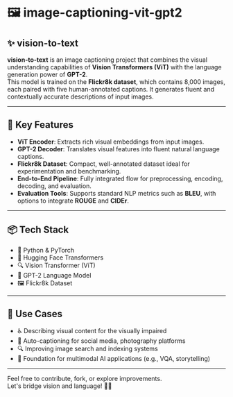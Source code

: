 # 🖼️ image-captioning-vit-gpt2

## ✨ vision-to-text

**vision-to-text** is an image captioning project that combines the visual understanding capabilities of **Vision Transformers (ViT)** with the language generation power of **GPT-2**.  
This model is trained on the **Flickr8k dataset**, which contains 8,000 images, each paired with five human-annotated captions. It generates fluent and contextually accurate descriptions of input images.

---

## 🚀 Key Features

- **ViT Encoder**: Extracts rich visual embeddings from input images.
- **GPT-2 Decoder**: Translates visual features into fluent natural language captions.
- **Flickr8k Dataset**: Compact, well-annotated dataset ideal for experimentation and benchmarking.
- **End-to-End Pipeline**: Fully integrated flow for preprocessing, encoding, decoding, and evaluation.
- **Evaluation Tools**: Supports standard NLP metrics such as **BLEU**, with options to integrate **ROUGE** and **CIDEr**.

---

## 📦 Tech Stack

- 🐍 Python & PyTorch  
- 🤗 Hugging Face Transformers  
- 🔍 Vision Transformer (ViT)  
- 🧠 GPT-2 Language Model  
- 🖼️ Flickr8k Dataset  

---

## 📁 Use Cases

- ♿ Describing visual content for the visually impaired
- 📸 Auto-captioning for social media, photography platforms
- 🔍 Improving image search and indexing systems
- 🤖 Foundation for multimodal AI applications (e.g., VQA, storytelling)

---

Feel free to contribute, fork, or explore improvements.  
Let's bridge vision and language! 🌉🧠

